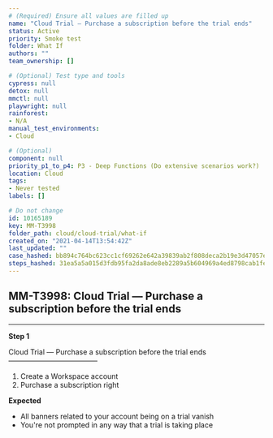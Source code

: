 ```yaml
---
# (Required) Ensure all values are filled up
name: "Cloud Trial — Purchase a subscription before the trial ends"
status: Active
priority: Smoke test
folder: What If
authors: ""
team_ownership: []

# (Optional) Test type and tools
cypress: null
detox: null
mmctl: null
playwright: null
rainforest: 
- N/A
manual_test_environments: 
- Cloud

# (Optional)
component: null
priority_p1_to_p4: P3 - Deep Functions (Do extensive scenarios work?)
location: Cloud
tags: 
- Never tested
labels: []

# Do not change
id: 10165189
key: MM-T3998
folder_path: cloud/cloud-trial/what-if
created_on: "2021-04-14T13:54:42Z"
last_updated: ""
case_hashed: bb894c764bc623cc1cf69262e642a39839ab2f808deca2b19e3d47057eae2d984d1e7fbbe2b0709c4e4c353949b13011
steps_hashed: 31ea5a5a015d3fdb95fa2da8ade8eb2289a5b604969a4ed8798cab1fe784397e33c53e27b1eb35bf90ac87e5a54b859c
---
```


## MM-T3998: Cloud Trial — Purchase a subscription before the trial ends

---

**Step 1**

Cloud Trial — Purchase a subscription before the trial ends\
–––––––––––––––––––––––––

1. Create a Workspace account
2. Purchase a subscription right

**Expected**

- All banners related to your account being on a trial vanish
- You're not prompted in any way that a trial is taking place
